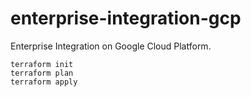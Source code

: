 # enterprise-integration-gcp
Enterprise Integration on Google Cloud Platform.

```
terraform init
terraform plan
terraform apply
```
